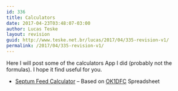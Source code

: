 ```yaml
---
id: 336
title: Calculators
date: 2017-04-23T03:48:07-03:00
author: Lucas Teske
layout: revision
guid: http://www.teske.net.br/lucas/2017/04/335-revision-v1/
permalink: /2017/04/335-revision-v1/
---
```

Here I will post some of the calculators App I did (probably not the formulas). I hope it find useful for you.

  * [Septum Feed Calculator](https://www.teske.net.br/lucas/septum/) &#8211; Based on [OK1DFC](http://www.ok1dfc.com/eme/emeweb.htm) Spreadsheet